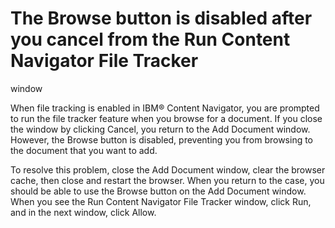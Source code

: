 # The Browse button is disabled after you cancel from the Run Content Navigator File Tracker
window

When file tracking is enabled in IBM® Content
Navigator, you are prompted
to run the file tracker feature when you browse for a document. If you close the window by clicking
Cancel, you return to the Add Document window. However,
the Browse button is disabled, preventing you from browsing to the document
that you want to add.

To resolve this problem, close the Add Document window, clear the browser
cache, then close and restart the browser. When you return to the case, you should be able to use
the Browse button on the Add Document window. When you
see the Run Content Navigator File Tracker window, click
Run, and in the next window, click Allow.